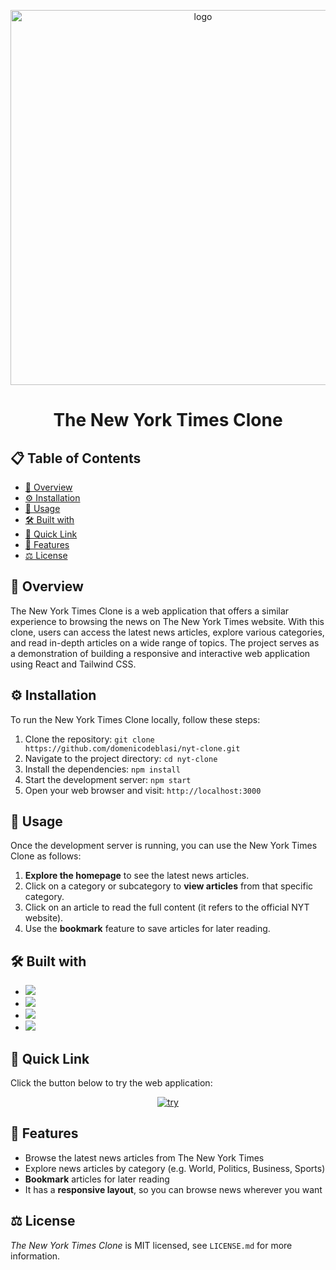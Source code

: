 <p align="center"><img alt="logo" src="https://see.fontimg.com/api/renderfont4/8MOa2/eyJyIjoiZnMiLCJoIjo4MSwidyI6MTI1MCwiZnMiOjY1LCJmZ2MiOiIjMDAwMDAwIiwiYmdjIjoiI0ZGRkZGRiJ9/VGhlIE5ldyBZb3JrIFRpbWVzIENsb25l/chomsky.png" width="600px"></p>

<h1 align="center">The New York Times Clone</h1>


## 📋 Table of Contents

- [👀 Overview](https://github.com/domenicodeblasi/nyt-clone/edit/master/README.md#-overview)
- [⚙️ Installation](https://github.com/domenicodeblasi/nyt-clone/edit/master/README.md#%EF%B8%8F-installation)
- [🤌 Usage](https://github.com/domenicodeblasi/nyt-clone/edit/master/README.md#-usage)
- [🛠️ Built with](https://github.com/domenicodeblasi/nyt-clone/edit/master/README.md#%EF%B8%8F-built-with)
- [🚀 Quick Link](https://github.com/domenicodeblasi/nyt-clone/edit/master/README.md#-quick-link)
- [📖 Features](https://github.com/domenicodeblasi/nyt-clone/edit/master/README.md#-features)
- [⚖️ License](https://github.com/domenicodeblasi/nyt-clone/edit/master/README.md#%EF%B8%8F-license)


## 👀 Overview

The New York Times Clone is a web application that offers a similar experience to browsing the news on The New York Times website. With this clone, users can access the latest news articles, explore various categories, and read in-depth articles on a wide range of topics. The project serves as a demonstration of building a responsive and interactive web application using React and Tailwind CSS.


## ⚙️ Installation

To run the New York Times Clone locally, follow these steps:

1. Clone the repository: `git clone https://github.com/domenicodeblasi/nyt-clone.git`
2. Navigate to the project directory: `cd nyt-clone`
3. Install the dependencies: `npm install`
4. Start the development server: `npm start`
5. Open your web browser and visit: `http://localhost:3000`


## 🤌 Usage

Once the development server is running, you can use the New York Times Clone as follows:

1. **Explore the homepage** to see the latest news articles.
2. Click on a category or subcategory to **view articles** from that specific category.
3. Click on an article to read the full content (it refers to the official NYT website).
4. Use the **bookmark** feature to save articles for later reading.


## 🛠️ Built with

* <a href="https://react.dev"><img src="https://img.shields.io/badge/React-20232A?style=for-the-badge&logo=react&logoColor=61DAFB"></a>
* <a href="https://tailwindcss.com"><img src="https://img.shields.io/badge/Tailwind_CSS-06B6D4?style=for-the-badge&logo=tailwindcss&logoColor=white"></a>
* <a href="https://axios-http.com/"><img src="https://img.shields.io/badge/Axios-5A29E4?style=for-the-badge&logo=axios&logoColor=white"></a>
* <a href="https://reactrouter.com/en/main"><img src="https://img.shields.io/badge/React_router-CA4245?style=for-the-badge&logo=reactrouter&logoColor=white"></a>


## 🚀 Quick Link

Click the button below to try the web application:
<p align="center"><a href="https://nyt-clone.netlify.app/"><img src="https://img.shields.io/badge/try-F0F0F0?style=for-the-badge" alt="try"></a></p>


## 📖 Features

- Browse the latest news articles from The New York Times
- Explore news articles by category (e.g. World, Politics, Business, Sports)
- **Bookmark** articles for later reading
- It has a **responsive layout**, so you can browse news wherever you want


## ⚖️ License

*The New York Times Clone* is MIT licensed, see `LICENSE.md` for more information.
